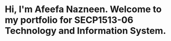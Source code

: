 # Hi, I'm Afeefa Nazneen. Welcome to my portfolio for SECP1513-06 Technology and Information System.
